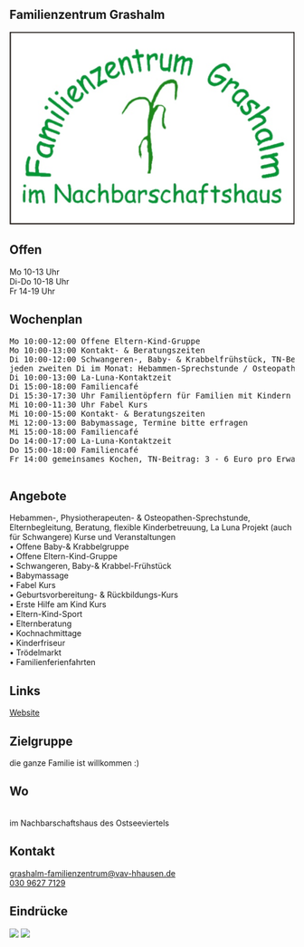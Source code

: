 ## Familienzentrum Grashalm
<img id="topmedia" src="/Familienzentren/images/Grashalm/logo.png" />

## Offen
Mo 10-13 Uhr<br>
Di-Do 10-18 Uhr<br>
Fr 14-19 Uhr<br>

## Wochenplan
<pre id="weeklyschedule">
Mo 10:00-12:00 Offene Eltern-Kind-Gruppe
Mo 10:00-13:00 Kontakt- & Beratungszeiten
Di 10:00-12:00 Schwangeren-, Baby- & Krabbelfrühstück, TN-Beitrag 4,00 Euro
jeden zweiten Di im Monat: Hebammen-Sprechstunde / Osteopathen- & Physiotherapeuten–Sprechstunde Termin erfragen
Di 10:00-13:00 La-Luna-Kontaktzeit
Di 15:00-18:00 Familiencafé
Di 15:30-17:30 Uhr Familientöpfern für Familien mit Kindern ab 5 Jahre, TN-Beitrag: 1,50 €/pP
Mi 10:00-11:30 Uhr Fabel Kurs 
Mi 10:00-15:00 Kontakt- & Beratungszeiten
Mi 12:00-13:00 Babymassage, Termine bitte erfragen
Mi 15:00-18:00 Familiencafé
Do 14:00-17:00 La-Luna-Kontaktzeit
Do 15:00-18:00 Familiencafé
Fr 14:00 gemeinsames Kochen, TN-Beitrag: 3 - 6 Euro pro Erwachsener, Kinder ab 6 Jahren 1 Euro, Preise je nach Gericht; Anmeldung 1 Tag vorher

</pre>

## Angebote
Hebammen-, Physiotherapeuten- & Osteopathen-Sprechstunde, Elternbegleitung, Beratung, flexible Kinderbetreuung, La Luna Projekt (auch für Schwangere)
Kurse und Veranstaltungen<br>
•	Offene Baby-& Krabbelgruppe<br>
•	Offene Eltern-Kind-Gruppe<br>
•	Schwangeren, Baby-& Krabbel-Frühstück<br>
•	Babymassage<br>
•	Fabel Kurs<br>
•	Geburtsvorbereitung- & Rückbildungs-Kurs<br>
•	Erste Hilfe am Kind Kurs<br>
•	Eltern-Kind-Sport<br>
•	Elternberatung<br>
•	Kochnachmittage<br>
•	Kinderfriseur<br>
•	Trödelmarkt<br>
•	Familienferienfahrten<br>

## Links
<a class="external_link" target="_blank" href="https://www.vav-hhausen.de/Grashalm/grashalm-start.html">Website</a>

## Zielgruppe
die ganze Familie ist willkommen :)

## Wo
<div id="gmap"></div>
<script>window.onload = showMap('Ribnitzer Straße 1 b, 13051 Berlin', 0, 'gmap_mini')</script><br>
im Nachbarschaftshaus des Ostseeviertels

## Kontakt
[grashalm-familienzentrum@vav-hhausen.de](mailto:grashalm-familienzentrum@vav-hhausen.de)<br>
<a href="tel:+493096277129 2">030 9627 7129 </a>

## Eindrücke
<div class="mediacontainer">
  <img src="images/Grashalm/1.JPG" />
  <img src="images/Grashalm/2.JPG" />
</div> 
